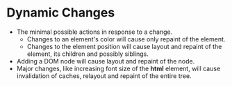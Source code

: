 # Dynamic Changes
- The minimal possible actions in response to a change. 
    - Changes to an element's color will cause only repaint of the element. 
    - Changes to the element position will cause layout and repaint of the element, its children and possibly siblings. 
- Adding a DOM node will cause layout and repaint of the node. 
- Major changes, like increasing font size of the **html** element, will cause invalidation of caches, relayout and repaint of the entire tree. 